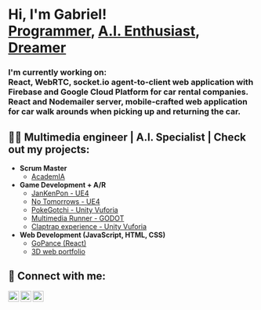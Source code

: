 <h1>Hi, I'm Gabriel! <br/><a href="https://github.com/xlgabriel">Programmer</a>, <a href="https://www.linkedin.com/in/xlgabriel/">A.I. Enthusiast</a>, <a href="https://www.canva.com/design/DAFgsJ68Nvo/TIcpKdXvupVRPL9js1W2Ag/view?utm_content=DAFgsJ68Nvo&utm_campaign=designshare&utm_medium=link&utm_source=publishsharelink">Dreamer</a></h1>
<h3>I'm currently working on:<br/>
React, WebRTC, socket.io agent-to-client web application with Firebase and Google Cloud Platform for car rental companies.<br/>
React and Nodemailer server, mobile-crafted web application for car walk arounds when picking up and returning the car.</h3>

<h2>👨‍💻 Multimedia engineer | A.I. Specialist | Check out my projects:</h2>

- <b>Scrum Master</b>
  - [AcademIA](https://github.com/xlgabriel/AcademIA/tree/main)
- <b>Game Development + A/R</b>
  - [JanKenPon - UE4](https://github.com/xlgabriel/Jankenpon)
  - [No Tomorrows - UE4](https://github.com/xlgabriel/NoTomorrows)
  - [PokeGotchi - Unity Vuforia](https://github.com/xlgabriel/PokeGotchi)
  - [Multimedia Runner - GODOT](https://github.com/xlgabriel/Multimedia_Runner)
  - [Claptrap experience - Unity Vuforia](https://www.youtube.com/watch?v=34TSQAoBQeU)
- <b>Web Development (JavaScript, HTML, CSS)</b>
  - [GoPance (React)](https://github.com/Johannes910/gopance)
  - [3D web portfolio](https://xlgabriel.github.io/portfolio/)
<h2> 🤳 Connect with me:</h2>

[<img align="left" alt="JoshMadakor | YouTube" width="22px" src="https://cdn.jsdelivr.net/npm/simple-icons@v3/icons/youtube.svg" />][youtube]
[<img align="left" alt="JoshMadakor | LinkedIn" width="22px" src="https://cdn.jsdelivr.net/npm/simple-icons@v3/icons/linkedin.svg" />][linkedin]
[<img align="left" alt="JoshMadakor | Instagram" width="22px" src="https://cdn.jsdelivr.net/npm/simple-icons@v3/icons/instagram.svg" />][instagram]

[youtube]: https://www.youtube.com/@xlgabriel
[instagram]: https://www.instagram.com/jeannot.dev/?theme=dark
[linkedin]: https://linkedin.com/in/joshmadakor

<!--
**joshmadakor1/joshmadakor1** is a ✨ _special_ ✨ repository because its `README.md` (this file) appears on your GitHub profile.

Here are some ideas to get you started:

- 🔭 I’m currently working on ...
- 🌱 I’m currently learning ...
- 👯 I’m looking to collaborate on ...
- 🤔 I’m looking for help with ...
- 💬 Ask me about ...
- 📫 How to reach me: ...
- 😄 Pronouns: ...
- ⚡ Fun fact: ...
-->
